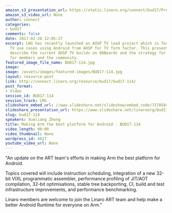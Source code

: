 ```yaml
---
amazon_s3_presentation_url: https://static.linaro.org/connect/bud17/Presentations/BUD17-114%20-%20Making%20ARM%20the%20Best%20Platform%20for%20Android.pdf
amazon_s3_video_url: None
author: connect
categories:
- bud17
comments: false
date: 2017-02-28 12:05:27
excerpt: LHG has recently launched an AOSP TV lead project which is focused on specific
  TV use cases using Android from AOSP for TV form factor. This presentation will
  describe the current AOSP TV builds on 96Boards and the strategy for Android TV
  for members and the community.
featured_image_file_name: BUD17-114.jpg
image:
image: /assets/images/featured-images/BUD17-114.jpg
layout: resource-post
link: http://connect.linaro.org/resource/bud17/bud17-114/
post_format:
- Video
session_id: BUD17-114
session_track: LMG
slideshare_embed_url: //www.slideshare.net/slideshow/embed_code/72785845
slideshare_presentation_url: https://www.slideshare.net/linaroorg/bud17114-making-arm-the-best-platform-for-android
slug: bud17-114
speakers: Xueliang Zhong
title: Making Arm the best platform for Android - BUD17-114
video_length: 00:00
video_thumbnail: None
wordpress_id: 4627
youtube_video_url: None
---
```


"An update on the ART team's efforts in making Arm the best platform for Android.

Topics covered will include instruction scheduling, integration of a new 32-bit VIXL programmatic assembler, performance profiling of JIT/AOT compilation, 32-bit optimisations, stable tree backporting, CI, build and test infrastructure improvements, and performance benchmarking.

Linaro members are welcome to join the Linaro ART team and help make a better Android Runtime for everyone on Arm."
